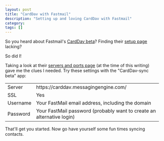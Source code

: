 ```yaml
---
layout: post
title: "CardDav with Fastmail"
description: "Setting up and loving CardDav with Fastmail"
category: 
tags: []
---
```


So you heard about Fastmail's [CardDav beta](http://blog.fastmail.com/2014/12/22/carddav-beta-release/)?
Finding their [setup page](https://beta.fastmail.com/help/clients/applist.html) lacking? 

So did I!

Taking a look at their [servers and ports page](https://www.fastmail.com/help/technical/servernamesandports.html?domain=fastmail.fm)
(at the time of this writing) gave me the clues I needed. Try these settings with the "CardDav-sync beta" app:

<table>
  <tr><td>Server</td> <td>https://carddav.messagingengine.com/</td></tr>
  <tr><td>SSL</td> <td>Yes</td></tr>
  <tr><td>Username</td> <td>Your FastMail email address, including the domain</td></tr>
  <tr><td>Password</td> <td>Your FastMail password (probably want to create an alternative login)</td></tr>
</table>
That'll get you started. Now go have yourself some fun times syncing contacts.

